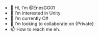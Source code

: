 - 👋 Hi, I’m @EnesGG01
- 👀 I’m interested in Unity
- 🌱 I’m currently C#
- 💞️ I’m looking to collaborate on {Private}
- 📫 How to reach me eh.

